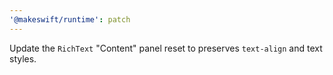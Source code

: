 ```yaml
---
'@makeswift/runtime': patch
---
```


Update the `RichText` "Content" panel reset to preserves `text-align` and text styles.

